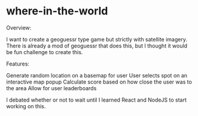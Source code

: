 # where-in-the-world

Overview:

I want to create a geoguessr type game but strictly with satellite imagery. 
There is already a mod of geoguessr that does this, but I thought it would be fun challenge to create this. 

Features:

Generate random location on a basemap for user
User selects spot on an interactive map popup
Calculate score based on how close the user was to the area
Allow for user leaderboards 


I debated whether or not to wait until I learned React and NodeJS to start working on this. 